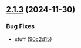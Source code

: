 ## [2.1.3](https://github.com/alemazzo/architect-semantic-release/compare/2.1.2...2.1.3) (2024-11-30)

### Bug Fixes

* stuff ([90c2d15](https://github.com/alemazzo/architect-semantic-release/commit/90c2d15659b98adec793cf7723a606b14f48c397))
